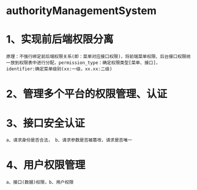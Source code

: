 # authorityManagementSystem
# 1、实现前后端权限分离
    原理：不强行绑定前后端权限关系(即：菜单对应接口权限)，将前端菜单权限、后台接口权限统一放到权限表中进行分配，permission_type：确定权限类型[菜单、接口]， identifier:确定菜单级别(xx:一级，xx.xx:二级)
# 2、管理多个平台的权限管理、认证
# 3、接口安全认证
    a、请求身份是否合法， b、请求参数是否被篡改，请求是否唯一
# 4、用户权限管理
    a、接口(数据)权限，b、用户权限


